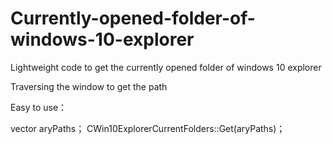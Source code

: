 # Currently-opened-folder-of-windows-10-explorer
Lightweight code to get the currently opened folder of windows 10 explorer

Traversing the window to get the path

Easy to use：

vector<CString> aryPaths；
CWin10ExplorerCurrentFolders::Get(aryPaths)；
  
  
